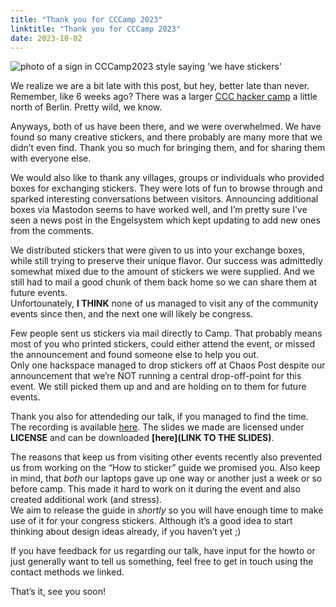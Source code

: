 ```yaml
---
title: "Thank you for CCCamp 2023"
linktitle: "Thank you for CCCamp 2023"
date: 2023-10-02
---
```


![photo of a sign in CCCamp2023 style saying 'we have stickers'](/images/wir-haben-sticker.jpeg)

We realize we are a bit late with this post, but hey, better late than never. Remember, like 6 weeks ago? There was a larger [CCC hacker camp](https://events.ccc.de/camp/2023/) a little north of Berlin. Pretty wild, we know.

Anyways, both of us have been there, and we were overwhelmed. We have found so many creative stickers, and there probably are many more that we didn’t even find. Thank you so much for bringing them, and for sharing them with everyone else.

We would also like to thank any villages, groups or individuals who provided boxes for exchanging stickers. They were lots of fun to browse through and sparked interesting conversations between visitors. Announcing additional boxes via Mastodon seems to have worked well, and I’m pretty sure I’ve seen a news post in the Engelsystem which kept updating to add new ones from the comments.

We distributed stickers that were given to us into your exchange boxes, while still trying to preserve their unique flavor. Our success was admittedly somewhat mixed due to the amount of stickers we were supplied. And we still had to mail a good chunk of them back home so we can share them at future events.  
Unfortounately, **I THINK** none of us managed to visit any of the community events since then, and the next one will likely be congress.

Few people sent us stickers via mail directly to Camp. That probably means most of you who printed stickers, could either attend the event, or missed the announcement and found someone else to help you out.  
Only one hackspace managed to drop stickers off at Chaos Post despite our announcement that we’re NOT running a central drop-off-point for this event. We still picked them up and and are holding on to them for future events.

Thank you also for attendeding our talk, if you managed to find the time. The recording is available [here](https://media.ccc.de/v/camp2023-57194-from_c3stoc_with_love_3). The slides we made are licensed under **LICENSE** and can be downloaded **[here](LINK TO THE SLIDES)**.

The reasons that keep us from visiting other events recently also prevented us from working on the “How to sticker” guide we promised you. Also keep in mind, that *both* our laptops gave up one way or another just a week or so before camp. This made it hard to work on it during the event and also created additional work (and stress).  
We aim to release the guide in *shortly* so you will have enough time to make use of it for your congress stickers. Although it’s a good idea to start thinking about design ideas already, if you haven’t yet ;)

If you have feedback for us regarding our talk, have input for the howto or just generally want to tell us something, feel free to get in touch using the contact methods we linked.

That’s it, see you soon!
